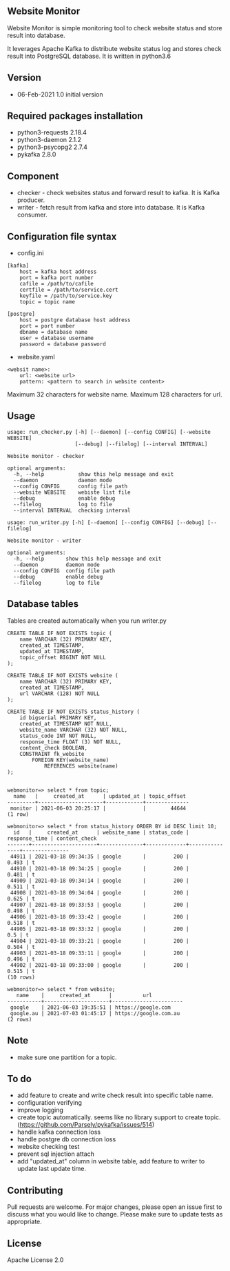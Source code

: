 ## Website Monitor
Website Monitor is simple monitoring tool to check website status and store result
into database.

It leverages Apache Kafka to distribute website status log and
stores check result into PostgreSQL database. It is written in python3.6

## Version
- 06-Feb-2021 1.0 initial version

## Required packages installation
- python3-requests 2.18.4
- python3-daemon 2.1.2
- python3-psycopg2 2.7.4
- pykafka 2.8.0

## Component
- checker - check websites status and forward result to kafka. It is Kafka producer.
- writer - fetch result from kafka and store into database. It is Kafka consumer.

## Configuration file syntax
- config.ini
```
[kafka]
    host = kafka host address
    port = kafka port number
    cafile = /path/to/cafile
    certfile = /path/to/service.cert
    keyfile = /path/to/service.key
    topic = topic name

[postgre]
    host = postgre database host address
    port = port number
    dbname = database name
    user = database username
    password = database password

```
- website.yaml
```
<websit name>:
    url: <website url>
    pattern: <pattern to search in website content>
```
Maximum 32 characters for website name.
Maximum 128 characters for url.

## Usage
```
usage: run_checker.py [-h] [--daemon] [--config CONFIG] [--website WEBSITE]
                      [--debug] [--filelog] [--interval INTERVAL]

Website monitor - checker

optional arguments:
  -h, --help           show this help message and exit
  --daemon             daemon mode
  --config CONFIG      config file path
  --website WEBSITE    webiste list file
  --debug              enable debug
  --filelog            log to file
  --interval INTERVAL  checking interval
```
```
usage: run_writer.py [-h] [--daemon] [--config CONFIG] [--debug] [--filelog]

Website monitor - writer

optional arguments:
  -h, --help       show this help message and exit
  --daemon         daemon mode
  --config CONFIG  config file path
  --debug          enable debug
  --filelog        log to file

```

## Database tables
Tables are created automatically when you run writer.py
```
CREATE TABLE IF NOT EXISTS topic (
    name VARCHAR (32) PRIMARY KEY,
    created_at TIMESTAMP,
    updated_at TIMESTAMP,
    topic_offset BIGINT NOT NULL
);

CREATE TABLE IF NOT EXISTS website (
    name VARCHAR (32) PRIMARY KEY,
    created_at TIMESTAMP,
    url VARCHAR (128) NOT NULL
);

CREATE TABLE IF NOT EXISTS status_history (
    id bigserial PRIMARY KEY,
    created_at TIMESTAMP NOT NULL,
    website_name VARCHAR (32) NOT NULL,
    status_code INT NOT NULL,
    response_time FLOAT (3) NOT NULL,
    content_check BOOLEAN,
    CONSTRAINT fk_website
        FOREIGN KEY(website_name)
            REFERENCES website(name)
);


webmonitor=> select * from topic;
  name   |     created_at      | updated_at | topic_offset
---------+---------------------+------------+--------------
 monitor | 2021-06-03 20:25:17 |            |        44644
(1 row)

webmonitor=> select * from status_history ORDER BY id DESC limit 10;
  id   |     created_at      | website_name | status_code | response_time | content_check
-------+---------------------+--------------+-------------+---------------+---------------
 44911 | 2021-03-18 09:34:35 | google       |         200 |         0.493 | t
 44910 | 2021-03-18 09:34:25 | google       |         200 |         0.481 | t
 44909 | 2021-03-18 09:34:14 | google       |         200 |         0.511 | t
 44908 | 2021-03-18 09:34:04 | google       |         200 |         0.625 | t
 44907 | 2021-03-18 09:33:53 | google       |         200 |         0.498 | t
 44906 | 2021-03-18 09:33:42 | google       |         200 |         0.518 | t
 44905 | 2021-03-18 09:33:32 | google       |         200 |           0.5 | t
 44904 | 2021-03-18 09:33:21 | google       |         200 |         0.504 | t
 44903 | 2021-03-18 09:33:11 | google       |         200 |         0.496 | t
 44902 | 2021-03-18 09:33:00 | google       |         200 |         0.515 | t
(10 rows)

webmonitor=> select * from website;
   name    |     created_at      |          url          
-----------+---------------------+-----------------------
 google    | 2021-06-03 19:35:51 | https://google.com
 google.au | 2021-07-03 01:45:17 | https://google.com.au
(2 rows)
```

## Note
- make sure one partition for a topic.

## To do
- add feature to create and write check result into specific table name.
- configuration verifying
- improve logging
- create topic automatically. seems like no library support to create topic.
  (https://github.com/Parsely/pykafka/issues/514)
- handle kafka connection loss
- handle postgre db connection loss
- website checking test
- prevent sql injection attach
- add "updated_at" column in website table, add feature to writer to update
  last update time.

## Contributing
Pull requests are welcome. For major changes, please open an issue first to
discuss what you would like to change.
Please make sure to update tests as appropriate.

## License
Apache License 2.0
